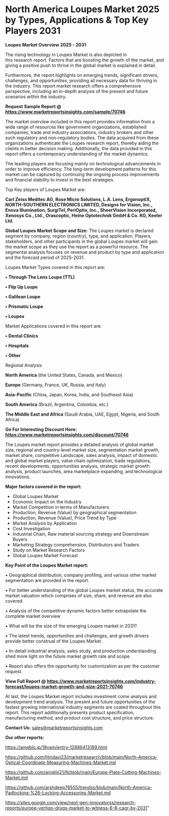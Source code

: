 # North America Loupes Market 2025 by Types, Applications & Top Key Players 2031

<Strong> Loupes Market Overview 2025 - 2031</strong>

The rising technology in Loupes Market is also depicted in this research report. Factors that are boosting the growth of the market, and giving a positive push to thrive in the global market is explained in detail.

Furthermore, the report highlights on emerging trends, significant drivers, challenges, and opportunities, providing all necessary data for thriving in the industry. This report market research offers a comprehensive perspective, including an in-depth analysis of the present and future scenarios within the industry.

<strong>Request Sample Report @ <a href=https://www.marketreportsinsights.com/sample/70746>https://www.marketreportsinsights.com/sample/70746</a></strong>

The market overview included in this report provides information from a wide range of resources like government organizations, established companies, trade and industry associations, industry brokers and other such regulatory and non-regulatory bodies. The data acquired from these organizations authenticate the Loupes research report, thereby aiding the clients in better decision making. Additionally, the data provided in this report offers a contemporary understanding of the market dynamics.

The leading players are focusing mainly on technological advancements in order to improve efficiency. The long-term development patterns for this market can be captured by continuing the ongoing process improvements and financial stability to invest in the best strategies.

Top Key players of Loupes Market are:

<strong>Carl Zeiss Meditec AG, Rose Micro Solutions, L.A. Lens, ErgonoptiX, NORTH-SOUTHERN ELECTRONICS LIMITED, Designs for Vision, Inc., Enova Illumination, SurgiTel, PeriOptix, Inc., SheerVision Incorporated, Xenosys Co., Ltd., Orascoptic, Heine Optotechnik GmbH & Co. KG, Keeler Ltd.</strong>

<strong><b>Global Loupes Market Scope and Size:</b></strong>
The Loupes market is declared segment by company, region (country), type, and application. Players, stakeholders, and other participants in the global Loupes market will gain the market scope as they use the report as a powerful resource. The segmental analysis focuses on revenue and product by type and application and the forecast period of 2025-2031.

Loupes Market Types covered in this report are:

<strong>• Through The Lens Loupe (TTL)

• Flip Up Loupe

• Galilean Loupe

• Prismatic Loupe

• Loupes</strong>

Market Applications covered in this report are:

<strong>• Dental Clinics

• Hospitals

• Other</strong> 

Regional Analysis

<strong>North America</strong> (the United States, Canada, and Mexico)

<strong>Europe</strong> (Germany, France, UK, Russia, and Italy)

<strong>Asia-Pacific</strong> (China, Japan, Korea, India, and Southeast Asia)

<strong>South America</strong> (Brazil, Argentina, Colombia, etc.)

<strong>The Middle East and Africa</strong> (Saudi Arabia, UAE, Egypt, Nigeria, and South Africa)

<strong>Go For Interesting Discount Here: <a href=https://www.marketreportsinsights.com/discount/70746>https://www.marketreportsinsights.com/discount/70746</a></strong>

The Loupes market report provides a detailed analysis of global market size, regional and country-level market size, segmentation market growth, market share, competitive Landscape, sales analysis, impact of domestic and global market players, value chain optimization, trade regulations, recent developments, opportunities analysis, strategic market growth analysis, product launches, area marketplace expanding, and technological innovations.

<strong><b>Major factors covered in the report:</b></strong>
<ul>
  <li>Global Loupes Market </li>
  <li>Economic Impact on the Industry</li>
  <li>Market Competition in terms of Manufacturers</li>
  <li>Production, Revenue (Value) by geographical segmentation</li>
  <li>Production, Revenue (Value), Price Trend by Type</li>
  <li>Market Analysis by Application</li>
  <li>Cost Investigation</li>
  <li>Industrial Chain, Raw material sourcing strategy and Downstream Buyers</li>
  <li>Marketing Strategy comprehension, Distributors and Traders</li>
  <li>Study on Market Research Factors</li>
  <li>Global Loupes Market Forecast</li>
</ul>

<strong><b>Key Point of the Loupes Market report:</b></strong>

• Geographical distribution, company profiling, and various other market segmentation are provided in the report.

• For better understanding of the global Loupes market status, the accurate market valuation which comprises of size, share, and revenue are also covered.

• Analysis of the competitive dynamic factors better extrapolate the complete market overview

• What will be the size of the emerging Loupes market in 2031?

• The latest trends, opportunities and challenges, and growth drivers provide better construal of the Loupes Market.

• In-detail industrial analysis, sales study, and production understanding shed more light on the future market growth rate and scope.

• Report also offers the opportunity for customization as per the customer request.

<strong><b>View Full Report @ <a href=https://www.marketreportsinsights.com/industry-forecast/loupes-market-growth-and-size-2021-70746>https://www.marketreportsinsights.com/industry-forecast/loupes-market-growth-and-size-2021-70746</a></b></strong>


At last, the Loupes Market report includes investment come analysis and development trend analysis. The present and future opportunities of the fastest growing international industry segments are coated throughout this report. This report additionally presents product specification, manufacturing method, and product cost structure, and price structure.

<strong>Contact Us:</strong>
sales@marketreportsinsights.com

<strong>Our other reports:</strong>

<a href=https://ameblo.jp/18yam/entry-12886413189.html>https://ameblo.jp/18yam/entry-12886413189.html</a>

<a href=https://github.com/Hindavi23/marketresearch/blob/main/North-America-Optical-Coordinate-Measuring-Machines-Market.md>https://github.com/Hindavi23/marketresearch/blob/main/North-America-Optical-Coordinate-Measuring-Machines-Market.md</a>

<a href=https://github.com/anjaliiii21/N/blob/main/Europe-Plate-Cutting-Machines-Market.md>https://github.com/anjaliiii21/N/blob/main/Europe-Plate-Cutting-Machines-Market.md</a>

<a href=https://github.com/arshdeep76555/trendss/blob/main/North-America-Padlocking-%26-Locking-Accessories-Market.md>https://github.com/arshdeep76555/trendss/blob/main/North-America-Padlocking-%26-Locking-Accessories-Market.md</a>

<a href=https://sites.google.com/view/next-gen-innovatorss/research-reports/europe-vertigo-drugs-market-to-witness-6-8-cagr-by-2031>https://sites.google.com/view/next-gen-innovatorss/research-reports/europe-vertigo-drugs-market-to-witness-6-8-cagr-by-2031</a>"
